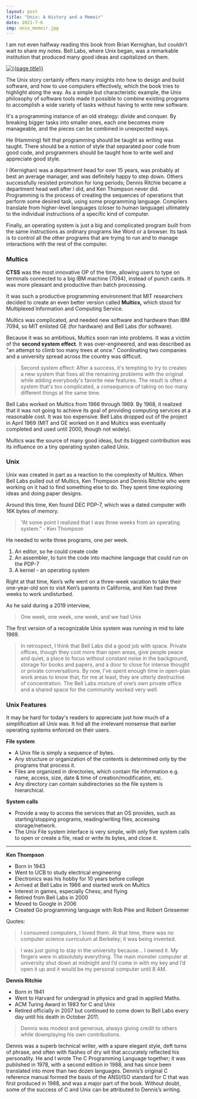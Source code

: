 ```yaml
---
layout: post
title: "Unix: A History and a Memoir"
date: 2021-7-6
img: unix_memoir.jpg
---
```


I am not even halfway reading this book from Brian Kernighan, but couldn't wait to share my notes. Bell Labs, where Unix began, was a remarkable institution that produced many good ideas and capitalized on them. 

<div class="book">
<a target="_blank" href="{{ site.bookshelf }}/{{ page.img }}">
  <img src="{{ site.bookshelf }}/{{ page.img }}" alt="{{page.title}}">
</a>
</div>

The Unix story certainly offers many insights into how to design and build software, and how to use computers effectively, which the book tries to highlight along the way. As a simple but characteristic example, the Unix philosophy of software tools made it possible to combine existing programs to accomplish a wide variety of tasks without having to write new software.

It's a programming instance of an old strategy: divide and conquer. By breaking bigger tasks into smaller ones, each one becomes more manageable, and the pieces can be combined in unexpected ways.

He (Hamming) felt that programming should be taught as writing was taught. There should be a notion of style that separated poor code from good code, and programmers should be taught how to write well and appreciate good style. 

I (Kernighan) was a department head for over 15 years, was probably at best an average manager, and was definitely happy to step down. Others successfully resisted promotion for long periods; Dennis Ritchie became a department head well after I did, and Ken Thompson never did. 
Programming is the process of creating the sequences of operations that perform some desired task, using some programming language. Compilers translate from higher-level languages (closer to human language) ultimately to the individual instructions of a specific kind of computer. 

Finally, an operating system is just a big and complicated program built from the same instructions as ordinary programs like Word or a browser. Its task is to control all the other programs that are trying to run and to manage interactions with the rest of the computer. 

### Multics

**CTSS** was the most innovative OP of the time, allowing users to type on terminals connected to a big IBM machine (7094), instead of punch cards. It was more pleasant and productive than batch processing.

It was such a productive programming environment that MIT researchers decided to create an even better version called **Multics,** which stood for Multiplexed Information and Computing Service.

Multics was complicated, and needed new software and hardware than IBM 7094, so MIT enlisted GE (for hardware) and Bell Labs (for software).

Because it was so ambitious, Multics soon ran into problems. It was a victim of the **second system effect**. It was over-engineered, and was described as "an attempt to climb too many trees at once." Coordinating two companies and a university spread across the country was difficult. 

> Second system effect: After a success, it's tempting to try to creates a new system that fixes all the remaining problems with the original while adding everybody's favorite new features. The result is often a system that's too complicated, a consequence of taking on too many different things at the same time. 

Bell Labs worked on Multics from 1966 through 1969. By 1968, it realized that it was not going to achieve its goal of providing computing services at a reasonable cost. It was too expensive. Bell Labs dropped out of the project in April 1969 (MIT and GE worked on it and Multics was eventually completed and used until 2000, though not widely).

 Multics was the source of many good ideas, but its biggest contribution was its influence on a tiny operating systen called Unix. 

### Unix

Unix was created in part as a reaction to the complexity of Multics. When Bell Labs pulled out of Multics, Ken Thompson and Dennis Ritchie who were working on it had to find something else to do. They spent time exploring ideas and doing paper designs. 

Around this time, Ken found DEC PDP-7, which was a dated computer with 16K bytes of memory. 

> “At some point I realized that I was three weeks from an operating system.” - Ken Thompson

He needed to write three programs, one per week.

1. An editor, so he could create code
2. An assembler, to turn the code into machine language that could run on the PDP-7
3. A kernel - an operating system

Right at that time, Ken’s wife went on a three-week vacation to take their one-year-old son to visit Ken’s parents in California, and Ken had three weeks to work undisturbed.

As he said during a 2019 interview, 

> One week, one week, one week, and we had Unix

The first version of a recognizable Unix system was running in mid to late 1969. 

> In retrospect, I think that Bell Labs did a good job with space. Private offices, though they cost more than open areas, give people peace and quiet, a place to focus without constant noise in the background, storage for books and papers, and a door to close for intense thought or private conversations. By now, I've spent enough time in open-plan work areas to know that, for me at least, they are utterly destructive of concentration. The Bell Labs mixture of one’s own private office and a shared space for the community worked very well.  

### Unix Features

It may be hard for today's readers to appreciate just how much of a simplification all Unix was. It hid all the irrelevant nonsense that earlier operating systems enforced on their users. 

**File system**

- A Unix file is simply a sequence of bytes. 
- Any structure or organization of the contents is determined only by the programs that process it. 
- Files are organized in directories, which contain file information e.g. name, access, size, date & time of creation/modification, etc. 
- Any directory can contain subdirectories so the file system is hierarchical. 

**System calls**

- Provide a way to access the services that an OS provides, such as starting/stopping programs, reading/writing files, accessing storage/network. 
- The Unix File system interface is very simple, with only five system calls to open or create a file, read or write its bytes, and close it. 

---

**Ken Thompson**
- Born in 1943 
- Went to UCB to study electrical engineering 
- Electronics was his hobby for 10 years before college
- Arrived at Bell Labs in 1966 and started work on Multics
- Interest in games, especially Chess; and flying 
- Retired from Bell Labs in 2000
- Moved to Google in 2006
- Created Go programming language with Rob Pike and Robert Griesemer

Quotes:

> I consumed computers, I loved them. At that time, there was no computer science curriculum at Berkeley; it was being invented.  

> I was just going to stay in the university because... I owned it. My fingers were in absolutely everything. The main monster computer at university shut down at midnight and I’d come in with my key and I’d open it up and it would be my personal computer until 8 AM.

**Dennis Ritchie**

- Born in 1941
- Went to Harvard for undergrad in physics and grad in applied Maths.
- ACM Turing Award in 1983 for C and Unix
- Retired officially in 2007 but continued to come down to Bell Labs every day until his death in October 2011.

> Dennis was modest and generous, always giving credit to others while downplaying his own contributions. 

Dennis was a superb technical writer, with a spare elegant style, deft turns of phrase, and often with flashes of dry wit that accurately reflected his personality. He and I wrote The C Programming Language together; it was published in 1978, with a second edition in 1988, and has since been translated into more than two dozen languages. Dennis’s original C reference manual formed the basis of the ANSI/ISO standard for C that was first produced in 1988, and was a major part of the book. Without doubt, some of the success of C and Unix can be attributed to Dennis’s writing. 